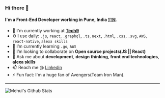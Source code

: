 ### Hi there 👋

#### I'm a Front-End Developer working in Pune, India :india:.

- 🏢 I'm currently working at [**Tech9**](https://tech9.com/)
- ⚙️ I use daily: `.js`, `react`, `.graphql`, `.ts`, `next`, `.html`, `.css`, `.svg`, `AWS`, `react-native`, `alexa skills`
- 🌱 I’m currently learning `.go`, `AWS`
- 👯 I’m looking to collaborate on **Open source projects(JS || React)**
- 💬 Ask me about **development**, **design thinking**, **front end technologies**, **alexa skills**
- 📫 Reach me @ [Linkedin](https://www.linkedin.com/in/mehulcse/)
- ⚡ Fun fact: I'm a huge fan of Avengers(Team Iron Man). 

---

<img align="left" alt="Mehul's Github Stats" src="https://github-readme-stats.vercel.app/api?username=mehulcse&show_icons=true&hide_border=true&count_private=true&include_all_commits=true&theme=graywhite" />

